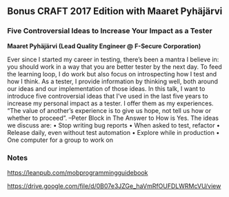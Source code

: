 ## Bonus CRAFT 2017 Edition with Maaret Pyhäjärvi

### Five Controversial Ideas to Increase Your Impact as a Tester
__Maaret Pyhäjärvi (Lead Quality Engineer @ F-Secure Corporation)__

Ever since I started my career in testing, there’s been a mantra I believe in: you should work in a way that you are better tester by the next day. To feed the learning loop, I do work but also focus on introspecting how I test and how I think. As a tester, I provide information by thinking well, both around our ideas and our implementation of those ideas.
In this talk, I want to introduce five controversial ideas that I’ve used in the last five years to increase my personal impact as a tester. I offer them as my experiences. “The value of another’s experience is to give us hope, not tell us how or whether to proceed”. –Peter Block in The Answer to How is Yes.
The ideas we discuss are:
• Stop writing bug reports
• When asked to test, refactor
• Release daily, even without test automation
• Explore while in production
• One computer for a group to work on

### Notes
https://leanpub.com/mobprogrammingguidebook

https://drive.google.com/file/d/0B07e3JZGe_haVmRfOUFDLWRMcVU/view
